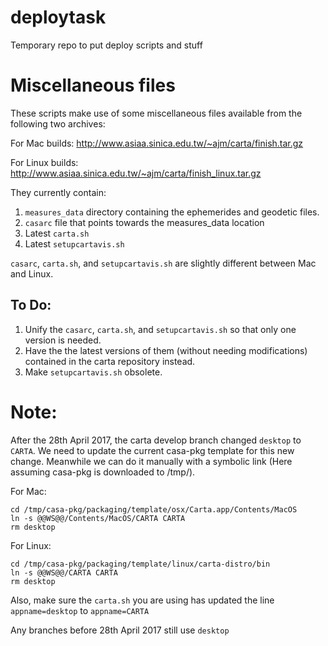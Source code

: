 # deploytask
Temporary repo to put deploy scripts and stuff


# Miscellaneous files
These scripts make use of some miscellaneous files available from the following two archives: 

For Mac builds: http://www.asiaa.sinica.edu.tw/~ajm/carta/finish.tar.gz

For Linux builds: http://www.asiaa.sinica.edu.tw/~ajm/carta/finish_linux.tar.gz

They currently contain: 
1. `measures_data` directory containing the ephemerides and geodetic files.
2. `casarc` file that points towards the measures_data location
3. Latest `carta.sh`
4. Latest `setupcartavis.sh`

`casarc`, `carta.sh`, and `setupcartavis.sh`  are slightly different between Mac and Linux.

## To Do:
1. Unify the `casarc`, `carta.sh`, and `setupcartavis.sh` so that only one version is needed.
2. Have the the latest versions of them (without needing modifications) contained in the carta repository instead.
3. Make `setupcartavis.sh` obsolete.


# Note:
After the 28th April 2017, the carta develop branch changed `desktop` to `CARTA`. 
We need to update the current casa-pkg template for this new change.
Meanwhile we can do it manually with a symbolic link (Here assuming casa-pkg is downloaded to /tmp/).

For Mac:
```
cd /tmp/casa-pkg/packaging/template/osx/Carta.app/Contents/MacOS
ln -s @@WS@@/Contents/MacOS/CARTA CARTA
rm desktop
```

For Linux:
```
cd /tmp/casa-pkg/packaging/template/linux/carta-distro/bin
ln -s @@WS@@/CARTA CARTA
rm desktop
```

Also, make sure the `carta.sh` you are using has updated the line `appname=desktop` to `appname=CARTA`

Any branches before 28th April 2017 still use `desktop`


